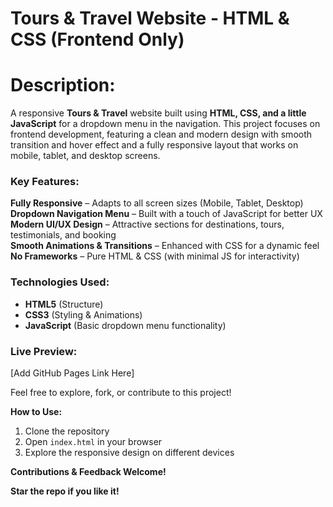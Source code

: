 # **Tours & Travel Website - HTML & CSS (Frontend Only)**  

# **Description:**  
A responsive **Tours & Travel** website built using **HTML, CSS, and a little JavaScript** for a dropdown menu in the navigation. This project focuses on frontend development, featuring a clean and modern design with smooth transition and hover effect and a fully responsive layout that works on mobile, tablet, and desktop screens.  

### Key Features:
**Fully Responsive** – Adapts to all screen sizes (Mobile, Tablet, Desktop)  
**Dropdown Navigation Menu** – Built with a touch of JavaScript for better UX  
**Modern UI/UX Design** – Attractive sections for destinations, tours, testimonials, and booking  
**Smooth Animations & Transitions** – Enhanced with CSS for a dynamic feel  
**No Frameworks** – Pure HTML & CSS (with minimal JS for interactivity)  

### **Technologies Used:**  
- **HTML5** (Structure)  
- **CSS3** (Styling & Animations)  
- **JavaScript** (Basic dropdown menu functionality)  

### **Live Preview:**  
[Add GitHub Pages Link Here]  

Feel free to explore, fork, or contribute to this project! 


**How to Use:**  
1. Clone the repository  
2. Open `index.html` in your browser  
3. Explore the responsive design on different devices  

**Contributions & Feedback Welcome!**  

 **Star the repo if you like it!**  


